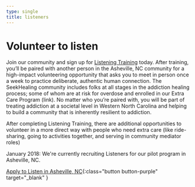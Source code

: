 ```yaml
---
type: single
title: listeners
---
```


# <span class="emphasized-header">Volunteer to listen</span>

Join our community and sign up for <a href="/listening-training/">Listening Training</a> today. After training, you’ll be paired with another person in the Asheville, NC community for a high-impact volunteering opportunity that asks you to meet in person once a week to practice deliberate, authentic human connection. The SeekHealing community includes folks at all stages in the addiction healing process; some of whom are at risk for overdose and enrolled in our Extra Care Program (link). No matter who you’re paired with, you will be part of treating addiction at a societal level in Western North Carolina and helping to build a community that is inherently resilient to addiction.

After completing Listening Training, there are additional opportunities to volunteer in a more direct way with people who need extra care (like ride-sharing, going to activities together, and serving in community mediator roles)

<span class="bold-purple">January 2018</span>: We're currently recruiting Listeners for our pilot program in Asheville, NC.

[Apply to Listen in Asheville, NC](https://mailchi.mp/b384804f5c90/seekhealing){:class="button button-purple" target="_blank" }